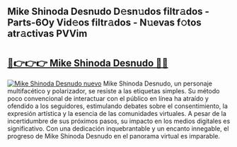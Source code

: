 ## Mike Shinoda Desnudo D𝚎sn𝚞dos filtr𝚊dos - Parts-6Oy Vid𝚎os filtr𝚊dos - N𝚞evas f𝚘tos atr𝚊ctivas PVVim

# <h2><a href="http://mb4db0.tromn.icu/?c=Mike+Shinoda+Desnudo">🔗👉👉👉 Mike Shinoda Desnudo 🔗🔗</a></h2>

[![Mike Shinoda Desnudo nuevo](https://i.imgur.com/pEAQMta.gif)](http://mb4db0.tromn.icu/?c=Mike+Shinoda+Desnudo)
Mike Shinoda Desnudo, un personaje multifacético y polarizador, se resiste a las etiquetas simples. Su método poco convencional de interactuar con el público en línea ha atraído y ofendido a los seguidores, estimulando debates sobre el consentimiento, la expresión artística y la esencia de las comunidades virtuales. A pesar de la incertidumbre de sus próximos pasos, su impacto en los medios digitales es significativo. Con una dedicación inquebrantable y un encanto innegable, el progreso de Mike Shinoda Desnudo en el panorama virtual es imparable.
